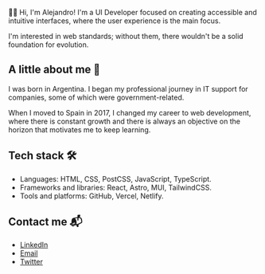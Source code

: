 👋🏽 Hi, I'm Alejandro! I'm a UI Developer focused on creating accessible and intuitive interfaces, where the user experience is the main focus.

I'm interested in web standards; without them, there wouldn't be a solid foundation for evolution.

## A little about me 📝

I was born in Argentina. I began my professional journey in IT support for companies, some of which were government-related.

When I moved to Spain in 2017, I changed my career to web development, where there is constant growth and there is always an objective on the horizon that motivates me to keep learning.

## Tech stack 🛠️

- Languages: HTML, CSS, PostCSS, JavaScript, TypeScript.
- Frameworks and libraries: React, Astro, MUI, TailwindCSS.
- Tools and platforms: GitHub, Vercel, Netlify.

## Contact me 📬

- [LinkedIn](https://linkedin.com/in/alejandronarvaja)
- [Email](mailto:job@alejandronarvaja.com)
- [Twitter](https://twitter.com/alebarbaja)
